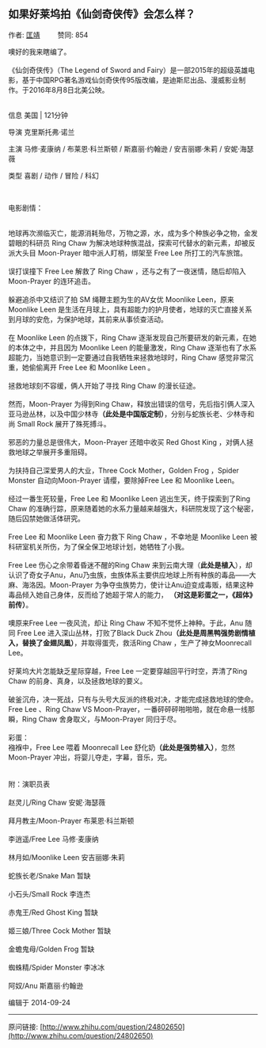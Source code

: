 ## 如果好莱坞拍《仙剑奇侠传》会怎么样？

作者: [匡靖](http://www.zhihu.com/people/zhang-jing-88-76)&nbsp;&nbsp;&nbsp;&nbsp;&nbsp;&nbsp;&nbsp;&nbsp; 赞同: 854


噢好的我来瞎编了。<br><br>《仙剑奇侠传》（The Legend of Sword and Fairy）是一部2015年的超级英雄电影，基于中国RPG著名游戏仙剑奇侠传95版改编，是迪斯尼出品、漫威影业制作。于2016年8月8日北美公映。<br><br><p>信息   美国  | 121分钟</p><p>导演   克里斯托弗<i>·</i>诺兰</p><p>主演   马修·麦康纳 / 布莱恩·科兰斯顿 / 斯嘉丽·约翰逊 / 安吉丽娜·朱莉 / 安妮·海瑟薇 <br></p><p>类型   喜剧 / 动作 / 冒险 / 科幻</p><br><p>电影剧情：</p><br>地球再次濒临灭亡，能源消耗殆尽，万物之源，水，成为多个种族必争之物，金发碧眼的科研员 Ring Chaw 为解决地球种族混战，探索可代替水的新元素，却被反派大头目 Moon-Prayer 暗中派人盯梢，绑架至 Free Lee 所打工的汽车旅馆。<br><br>误打误撞下 Free Lee 解救了 Ring Chaw ，还与之有了一夜迷情，随后却陷入 Moon-Prayer 的连环追击。<br><br>躲避追杀中又结识了拍 SM 绳鞭主题为生的AV女优 Moonlike Leen，原来 Moonlike Leen 是生活在月球上，具有超能力的护月使者，地球的灭亡直接关系到月球的安危，为保护地球，其前来从事侦查活动。<br><br>在 Moonlike Leen 的点拨下，Ring Chaw 逐渐发现自己所要研发的新元素，在她的本体之中，并且因为 Moonlike Leen 的能量激发，Ring Chaw 逐渐也有了水系超能力，当她意识到一定要通过自我牺牲来拯救地球时，Ring Chaw 感觉非常沉重，她偷偷离开 Free Lee 和 Moonlike Leen 。<br><br>拯救地球刻不容缓，俩人开始了寻找 Ring Chaw 的漫长征途。<br><br>然而，Moon-Prayer 为得到Ring Chaw，释放出错误的信号，先后指引俩人深入亚马逊丛林，以及中国少林寺<b>（此处是中国版定制）</b>，分别与蛇族长老、少林寺和尚 Small Rock 展开了殊死搏斗。<br><br>邪恶的力量总是很伟大，Moon-Prayer 还暗中收买 Red Ghost King ，对俩人拯救地球之举展开多重阻碍。<br><br>为扶持自己深爱男人的大业，Three Cock Mother，Golden Frog ，Spider Monster 自动向Moon-Prayer 请缨，要除掉Free Lee 和 Moonlike Leen。<br><br>经过一番生死较量，Free Lee 和 Moonlike Leen 逃出生天，终于探索到了Ring Chaw 的准确行踪，原来随着她的水系力量越来越强大，科研院发现了这个秘密，随后囚禁她做活体研究。<br><br>Free Lee 和 Moonlike Leen 奋力救下 Ring Chaw ，不幸地是 Moonlike Leen 被科研室机关所伤，为了保全保卫地球计划，她牺牲了小我。<br><br>Free Lee 伤心之余带着昏迷不醒的Ring Chaw 来到云南大理（<b>此处是植入</b>），却认识了奇女子Anu，Anu乃虫族，虫族体系主要供应地球上所有种族的毒品——大麻、海洛因。Moon-Prayer 为争夺虫族势力，使计让Anu迫变成毒贩，结果这种毒品倾入她自己身体，反而给了她超于常人的能力， <b>（对这是彩蛋之一，《超体》前传）</b>。<br><br>噢原来Free Lee 一夜风流，却让 Ring Chaw 不知不觉怀上神种。于此，Anu 随同 Free Lee 进入深山丛林，打败了Black Duck Zhou<b>（此处是周黑鸭强势剧情植入，替换了金翅凤凰）</b>，并取得蛋壳，救活Ring Chaw ，生产了神女Moonrecall Lee。<br><br>好莱坞大片怎能缺乏星际穿越，Free Lee 一定要穿越回平行时空，弄清了Ring Chaw 的前身、真身，以及拯救地球的要义。<br><br>破釜沉舟，决一死战，只有与头号大反派的终极对决，才能完成拯救地球的使命。Free Lee 、Ring Chaw VS Moon-Prayer，一番砰砰砰啪啪啪，就在命悬一线那瞬，Ring Chaw 舍身取义，与Moon-Prayer 同归于尽。<br><br>彩蛋：<br>襁褓中，Free Lee 喂着 Moonrecall Lee 舒化奶<b>（此处是强势植入）</b>，忽然 Moon-Prayer 冲出，将婴儿夺走，字幕，音乐，完。<br><br><br>附：演职员表 <br><br>赵灵儿/Ring Chaw           安妮·海瑟薇<br><br>拜月教主/Moon-Prayer     布莱恩·科兰斯顿<br><br>李逍遥/Free Lee              马修·麦康纳<br><br>林月如/Moonlike Leen      安吉丽娜·朱莉<br><br>蛇族长老/Snake Man        暂缺<br><br>小石头/Small Rock           李连杰<br><br>赤鬼王/Red Ghost King     暂缺<br><br>姬三娘/Three Cock Mother 暂缺<br><br>金蟾鬼母/Golden Frog        暂缺<br><br>蜘蛛精/Spider Monster      李冰冰<br><br>阿奴/Anu                          斯嘉丽·约翰逊



编辑于 2014-09-24



---
原问链接: [http://www.zhihu.com/question/24802650](http://www.zhihu.com/question/24802650)